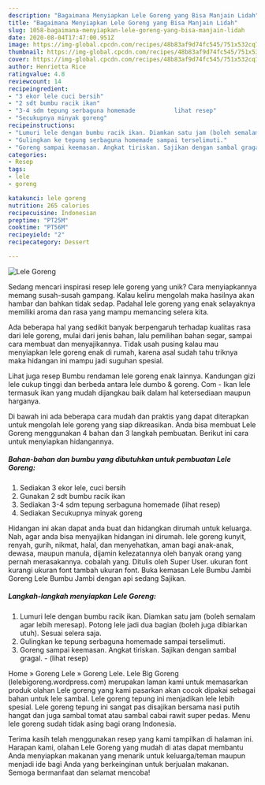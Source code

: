 ```yaml
---
description: "Bagaimana Menyiapkan Lele Goreng yang Bisa Manjain Lidah"
title: "Bagaimana Menyiapkan Lele Goreng yang Bisa Manjain Lidah"
slug: 1058-bagaimana-menyiapkan-lele-goreng-yang-bisa-manjain-lidah
date: 2020-08-04T17:47:00.951Z
image: https://img-global.cpcdn.com/recipes/48b83af9d74fc545/751x532cq70/lele-goreng-foto-resep-utama.jpg
thumbnail: https://img-global.cpcdn.com/recipes/48b83af9d74fc545/751x532cq70/lele-goreng-foto-resep-utama.jpg
cover: https://img-global.cpcdn.com/recipes/48b83af9d74fc545/751x532cq70/lele-goreng-foto-resep-utama.jpg
author: Henrietta Rice
ratingvalue: 4.8
reviewcount: 14
recipeingredient:
- "3 ekor lele cuci bersih"
- "2 sdt bumbu racik ikan"
- "3-4 sdm tepung serbaguna homemade           lihat resep"
- "Secukupnya minyak goreng"
recipeinstructions:
- "Lumuri lele dengan bumbu racik ikan. Diamkan satu jam (boleh semalam agar lebih meresap). Potong lele jadi dua bagian (boleh juga dibiarkan utuh). Sesuai selera saja."
- "Gulingkan ke tepung serbaguna homemade sampai terselimuti."
- "Goreng sampai keemasan. Angkat tiriskan. Sajikan dengan sambal gragal.             (lihat resep)"
categories:
- Resep
tags:
- lele
- goreng

katakunci: lele goreng 
nutrition: 265 calories
recipecuisine: Indonesian
preptime: "PT25M"
cooktime: "PT56M"
recipeyield: "2"
recipecategory: Dessert

---
```



![Lele Goreng](https://img-global.cpcdn.com/recipes/48b83af9d74fc545/751x532cq70/lele-goreng-foto-resep-utama.jpg)

Sedang mencari inspirasi resep lele goreng yang unik? Cara menyiapkannya memang susah-susah gampang. Kalau keliru mengolah maka hasilnya akan hambar dan bahkan tidak sedap. Padahal lele goreng yang enak selayaknya memiliki aroma dan rasa yang mampu memancing selera kita.

Ada beberapa hal yang sedikit banyak berpengaruh terhadap kualitas rasa dari lele goreng, mulai dari jenis bahan, lalu pemilihan bahan segar, sampai cara membuat dan menyajikannya. Tidak usah pusing kalau mau menyiapkan lele goreng enak di rumah, karena asal sudah tahu triknya maka hidangan ini mampu jadi suguhan spesial.

Lihat juga resep Bumbu rendaman lele goreng enak lainnya. Kandungan gizi lele cukup tinggi dan berbeda antara lele dumbo &amp; goreng. Com - Ikan lele termasuk ikan yang mudah dijangkau baik dalam hal ketersediaan maupun harganya.


Di bawah ini ada beberapa cara mudah dan praktis yang dapat diterapkan untuk mengolah lele goreng yang siap dikreasikan. Anda bisa membuat Lele Goreng menggunakan 4 bahan dan 3 langkah pembuatan. Berikut ini cara untuk menyiapkan hidangannya.

<!--inarticleads1-->

##### Bahan-bahan dan bumbu yang dibutuhkan untuk pembuatan Lele Goreng:

1. Sediakan 3 ekor lele, cuci bersih
1. Gunakan 2 sdt bumbu racik ikan
1. Sediakan 3-4 sdm tepung serbaguna homemade           (lihat resep)
1. Sediakan Secukupnya minyak goreng


Hidangan ini akan dapat anda buat dan hidangkan dirumah untuk keluarga. Nah, agar anda bisa menyajikan hidangan ini dirumah. lele goreng kunyit, renyah, gurih, nikmat, halal, dan menyehatkan, aman bagi anak-anak, dewasa, maupun manula, dijamin kelezatannya oleh banyak orang yang pernah merasakannya. cobalah yang. Ditulis oleh Super User. ukuran font kurangi ukuran font tambah ukuran font. Buka kemasan Lele Bumbu Jambi Goreng Lele Bumbu Jambi dengan api sedang Sajikan. 

<!--inarticleads2-->

##### Langkah-langkah menyiapkan Lele Goreng:

1. Lumuri lele dengan bumbu racik ikan. Diamkan satu jam (boleh semalam agar lebih meresap). Potong lele jadi dua bagian (boleh juga dibiarkan utuh). Sesuai selera saja.
1. Gulingkan ke tepung serbaguna homemade sampai terselimuti.
1. Goreng sampai keemasan. Angkat tiriskan. Sajikan dengan sambal gragal. -             (lihat resep)


Home » Goreng Lele » Goreng Lele. Lele Big Goreng (lelebigoreng.wordpress.com) merupakan laman kami untuk memasarkan produk olahan Lele goreng yang kami pasarkan akan cocok dipakai sebagai bahan untuk lele sambal. Lele goreng tepung ini menjadikan lele lebih spesial. Lele goreng tepung ini sangat pas disajikan bersama nasi putih hangat dan juga sambal tomat atau sambal cabai rawit super pedas. Menu lele goreng sudah tidak asing bagi orang Indonesia. 

Terima kasih telah menggunakan resep yang kami tampilkan di halaman ini. Harapan kami, olahan Lele Goreng yang mudah di atas dapat membantu Anda menyiapkan makanan yang menarik untuk keluarga/teman maupun menjadi ide bagi Anda yang berkeinginan untuk berjualan makanan. Semoga bermanfaat dan selamat mencoba!
